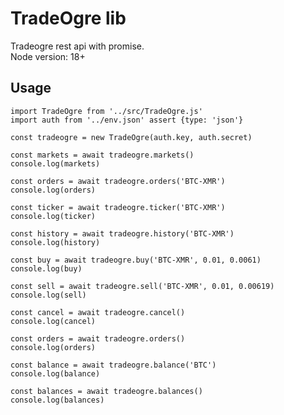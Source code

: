 # TradeOgre lib

Tradeogre rest api with promise.  
Node version: 18+

## Usage

    import TradeOgre from '../src/TradeOgre.js'
    import auth from '../env.json' assert {type: 'json'}

    const tradeogre = new TradeOgre(auth.key, auth.secret)

    const markets = await tradeogre.markets()
    console.log(markets)

    const orders = await tradeogre.orders('BTC-XMR')
    console.log(orders)
    
    const ticker = await tradeogre.ticker('BTC-XMR')
    console.log(ticker)
    
    const history = await tradeogre.history('BTC-XMR')
    console.log(history)
    
    const buy = await tradeogre.buy('BTC-XMR', 0.01, 0.0061)
    console.log(buy)
    
    const sell = await tradeogre.sell('BTC-XMR', 0.01, 0.00619)
    console.log(sell)
    
    const cancel = await tradeogre.cancel()
    console.log(cancel)
    
    const orders = await tradeogre.orders()
    console.log(orders)
    
    const balance = await tradeogre.balance('BTC')
    console.log(balance)
    
    const balances = await tradeogre.balances()
    console.log(balances)

